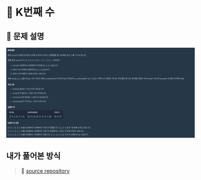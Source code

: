 # :loudspeaker: K번째 수

## :pushpin: 문제 설명
![01.png](../../descriptionImages/lv1/test02/01.PNG)        

## 내가 풀어본 방식
> :rocket: [source repository](/cus/study/algorithm/lv1/Test02.java)
